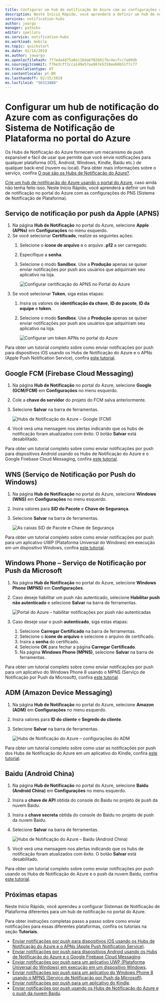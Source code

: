 ```yaml
---
title: Configurar um hub de notificação do Azure com as configurações do PNS | Microsoft Docs
description: Neste Início Rápido, você aprenderá a definir um hub de notificação no portal do Azure com as configurações do PNS (Sistema de Notificação de Plataforma).
services: notification-hubs
author: jwargo
manager: patniko
editor: spelluru
ms.service: notification-hubs
ms.workload: mobile
ms.topic: quickstart
ms.date: 02/14/2019
ms.author: jowargo
ms.openlocfilehash: 7f7e4a4d75a8e118da6f026817bc4ecfcc7a60db
ms.sourcegitcommit: f7be3cff2cca149e57aa967e5310eeb0b51f7c77
ms.translationtype: HT
ms.contentlocale: pt-BR
ms.lasthandoff: 02/15/2019
ms.locfileid: "56313888"
---
```

# <a name="configure-an-azure-notification-hub-with-platform-notification-system-settings-in-the-azure-portal"></a>Configurar um hub de notificação do Azure com as configurações do Sistema de Notificação de Plataforma no portal do Azure 
Os Hubs de Notificação do Azure fornecem um mecanismo de push expansível e fácil de usar que permite que você envie notificações para qualquer plataforma (iOS, Android, Windows, Kindle, Baidu etc.) de qualquer back-end (nuvem ou local). Para obter mais informações sobre o serviço, confira [O que são os Hubs de Notificação do Azure?](notification-hubs-push-notification-overview.md).

[Crie um hub de notificação do Azure usando o portal do Azure](create-notification-hub-portal.md), caso ainda não tenha feito isso. Neste Início Rápido, você aprenderá a definir um hub de notificação no portal do Azure com as configurações do PNS (Sistema de Notificação de Plataforma).

## <a name="apple-push-notification-service-apns"></a>Serviço de notificação por push da Apple (APNS)
1. Na página **Hub de Notificação** no portal do Azure, selecione **Apple (APNs)** em **Configurações** no menu esquerdo.
2. Se você selecionar **Certificado**, realize as seguintes ações:
    1. Selecione o **ícone de arquivo** e o arquivo **.p12** a ser carregado. 
    2. Especifique a **senha**.
    3. Selecione o modo **Sandbox**. Use a **Produção** apenas se quiser enviar notificações por push aos usuários que adquiriram seu aplicativo na loja.

        ![Configurar certificação do APNS no Portal do Azure](./media/notification-hubs-ios-get-started/notification-hubs-apple-config-cert.png)
3. Se você selecionar **Token**, siga estas etapas: 
    1. Insira os valores de **identificação da chave**, **ID do pacote**, **ID da equipe** e **token**.
    2. Selecione o modo **Sandbox**. Use a **Produção** apenas se quiser enviar notificações por push aos usuários que adquiriram seu aplicativo na loja.

        ![Configurar um token APNs no portal do Azure](./media/notification-hubs-ios-get-started/notification-hubs-apple-config-token.png)

Para obter um tutorial completo sobre como enviar notificações por push para dispositivos iOS usando os Hubs de Notificação do Azure e o APNs (Apple Push Notification Service), confira [este tutorial](notification-hubs-ios-apple-push-notification-apns-get-started.md).

## <a name="google-firebase-cloud-messaging-fcm"></a>Google FCM (Firebase Cloud Messaging)
1. Na página **Hub de Notificação** no portal do Azure, selecione **Google (GCM/FCM)** em **Configurações** no menu esquerdo. 
2. Cole a **chave do servidor** do projeto do FCM salva anteriormente. 
3. Selecione **Salvar** na barra de ferramentas. 

    ![Hubs de Notificação do Azure – Google (FCM)](./media/notification-hubs-android-push-notification-google-fcm-get-started/fcm-server-key.png)
4. Você verá uma mensagem nos alertas indicando que os hubs de notificação foram atualizados com êxito. O botão **Salvar** está desabilitado. 

Para obter um tutorial completo sobre como enviar notificações por push para dispositivos Android usando os Hubs de Notificação do Azure e o Google Firebase Cloud Messaging, confira [este tutorial](notification-hubs-android-push-notification-google-fcm-get-started.md).

## <a name="windows-push-notification-service-wns"></a>WNS (Serviço de Notificação por Push do Windows)
1. Na página **Hub de Notificação** no portal do Azure, selecione **Windows (WNS)** em **Configurações** no menu esquerdo.
2. Insira valores para **SID do Pacote** e **Chave de Segurança**.
3. Selecione **Salvar** na barra de ferramentas.

    ![As caixas SID de Pacote e Chave de Segurança](./media/notification-hubs-windows-store-dotnet-get-started/notification-hub-configure-wns.png)


Para obter um tutorial completo sobre como enviar notificações por push para um aplicativo UWP (Plataforma Universal do Windows) em execução em um dispositivo Windows, confira [este tutorial](notification-hubs-windows-store-dotnet-get-started-wns-push-notification.md).

## <a name="windows-phone---microsoft-push-notification-service"></a>Windows Phone – Serviço de Notificação por Push da Microsoft
1. Na página **Hub de Notificação** no portal do Azure, selecione **Windows Phone (MPNS)** em **Configurações**.
2. Caso deseje habilitar um push não autenticado, selecione **Habilitar push não autenticado** e selecione **Salvar** na barra de ferramentas.

    ![Portal do Azure – habilitar notificações por push não autenticadas](./media/notification-hubs-windows-phone-get-started/azure-portal-unauth.png)
3. Caso deseje usar o push **autenticado**, siga estas etapas:
    1. Selecione **Carregar Certificado** na barra de ferramentas.
    2. Selecione o **ícone de arquivo** e selecione o arquivo de certificado.
    3. Insira a **senha** do certificado. 
    4. Selecione **OK** para fechar a página **Carregar Certificado**. 
    5. Na página **Windows Phone (MPNS)**, selecione **Salvar** na barra de ferramentas.

Para obter um tutorial completo sobre como enviar notificações por push para um aplicativo do Windows Phone 8 usando o MPNS (Serviço de Notificação por Push da Microsoft), confira [este tutorial](notification-hubs-windows-mobile-push-notifications-mpns.md).
      
## <a name="amazon-device-messaging-adm"></a>ADM (Amazon Device Messaging)
1. Na página **Hub de Notificação** no portal do Azure, selecione **Amazon (ADM)** em **Configurações** no menu esquerdo.
2. Insira valores para **ID do cliente** e **Segredo do cliente**.
3. Selecione **Salvar** na barra de ferramentas.
    
    ![Hubs de Notificação do Azure – configurações do ADM](./media/notification-hubs-kindle-get-started/notification-hub-adm-settings.png)

Para obter um tutorial completo sobre como usar as notificações por push dos Hubs de Notificação do Azure em um aplicativo do Kindle, confira [este tutorial](notification-hubs-kindle-amazon-adm-push-notification.md).

## <a name="baidu-android-china"></a>Baidu (Android China)
1. Na página **Hub de Notificação** no portal do Azure, selecione **Baidu (Android China)** em **Configurações** no menu esquerdo. 
2. Insira a **chave de API** obtida do console do Baidu no projeto de push da nuvem Baidu. 
3. Insira a **chave secreta** obtida do console do Baidu no projeto de push da nuvem Baidu. 
4. Selecione **Salvar** na barra de ferramentas. 

    ![Hubs de Notificação do Azure – Baidu (Android China)](./media/notification-hubs-baidu-get-started/AzureNotificationServicesBaidu.png)
4. Você verá uma mensagem nos alertas indicando que os hubs de notificação foram atualizados com êxito. O botão **Salvar** está desabilitado. 

Para obter um tutorial completo sobre como enviar notificações por push usando os Hubs de Notificação do Azure e o push da nuvem Baidu, confira [este tutorial](notification-hubs-baidu-china-android-notifications-get-started.md).

## <a name="next-steps"></a>Próximas etapas
Neste Início Rápido, você aprendeu a configurar Sistemas de Notificação de Plataforma diferentes para um hub de notificação no portal do Azure. 

Para obter instruções completas passo a passo sobre como enviar notificações para essas diferentes plataformas, confira os tutoriais na seção **Tutoriais**.

- [Enviar notificações por push para dispositivos iOS usando os Hubs de Notificação do Azure e o APNs (Apple Push Notification Service)](notification-hubs-ios-apple-push-notification-apns-get-started.md).
- [Enviar notificações por push para dispositivos Android usando os Hubs de Notificação do Azure e o Google Firebase Cloud Messaging](notification-hubs-android-push-notification-google-fcm-get-started.md).
- [Enviar notificações por push para um aplicativo UWP (Plataforma Universal do Windows) em execução em um dispositivo Windows](notification-hubs-windows-store-dotnet-get-started-wns-push-notification.md).
- [Enviar notificações por push para um aplicativo do Windows Phone 8 usando o MPNS (Serviço de Notificação por Push da Microsoft)](notification-hubs-windows-mobile-push-notifications-mpns.md).
- [Enviar notificações por push para um aplicativo do Kindle](notification-hubs-kindle-amazon-adm-push-notification.md).
- [Enviar notificações por push usando os Hubs de Notificação do Azure e o push da nuvem Baidu](notification-hubs-baidu-china-android-notifications-get-started.md).
